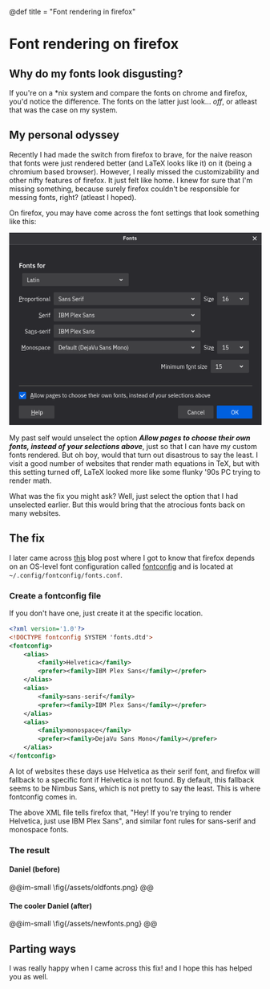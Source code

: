 @def title = "Font rendering in firefox"

# Font rendering on firefox

## Why do my fonts look disgusting?

If you're on a \*nix system and compare the fonts on chrome and firefox, you'd notice the difference. The fonts on the latter just look... _off_, or atleast that was the case on my system.

## My personal odyssey

Recently I had made the switch from firefox to brave, for the naive reason that fonts were just rendered better (and LaTeX looks like it) on it (being a chromium based browser). However, I really missed the customizability and other nifty features of firefox. It just felt like home. I knew for sure that I'm missing something, because surely firefox couldn't be responsible for messing fonts, right? (atleast I hoped).

On firefox, you may have come across the font settings that look something like this:

![](/assets/firefox-font.png)

My past self would unselect the option _**Allow pages to choose their own fonts, instead of your selections above**_, just so that I can have my custom fonts rendered. But oh boy, would that turn out disastrous to say the least. I visit a good number of websites that render math equations in TeX, but with this setting turned off, LaTeX looked more like some flunky '90s PC trying to render math.

What was the fix you might ask? Well, just select the option that I had unselected earlier. But this would bring that the atrocious fonts back on many websites.



## The fix

I later came across [this](https://nolanlawson.com/2020/05/02/customizing-fonts-in-firefox-on-linux/) blog post where I got to know that firefox depends on an OS-level font configuration called [fontconfig](https://wiki.archlinux.org/title/Font_configuration) and is located at `~/.config/fontconfig/fonts.conf`.

### Create a fontconfig file

If you don't have one, just create it at the specific location.

```xml
<?xml version='1.0'?>
<!DOCTYPE fontconfig SYSTEM 'fonts.dtd'>
<fontconfig>
    <alias>
        <family>Helvetica</family>
        <prefer><family>IBM Plex Sans</family></prefer>
    </alias>
    <alias>
        <family>sans-serif</family>
        <prefer><family>IBM Plex Sans</family></prefer>
    </alias>
    <alias>
        <family>monospace</family>
        <prefer><family>DejaVu Sans Mono</family></prefer>
    </alias>
</fontconfig>
```

A lot of websites these days use Helvetica as their serif font, and firefox will fallback to a specific font if Helvetica is not found. By default, this fallback seems to be Nimbus Sans, which is not pretty to say the least. This is where fontconfig comes in.

The above XML file tells firefox that, "Hey! If you're trying to render Helvetica, just use IBM Plex Sans", and similar font rules for sans-serif and monospace fonts.

### The result

#### Daniel (before)

@@im-small
\fig{/assets/oldfonts.png}
@@

#### The cooler Daniel (after)

@@im-small
\fig{/assets/newfonts.png}
@@

## Parting ways

I was really happy when I came across this fix! and I hope this has helped you as well.
